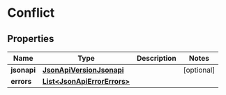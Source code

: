 
# Conflict

## Properties
Name | Type | Description | Notes
------------ | ------------- | ------------- | -------------
**jsonapi** | [**JsonApiVersionJsonapi**](JsonApiVersionJsonapi.md) |  |  [optional]
**errors** | [**List&lt;JsonApiErrorErrors&gt;**](JsonApiErrorErrors.md) |  | 



